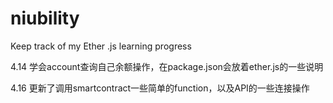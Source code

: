 # niubility
Keep track of my Ether .js learning progress

4.14 学会account查询自己余额操作，在package.json会放着ether.js的一些说明

4.16 更新了调用smartcontract一些简单的function，以及API的一些连接操作
